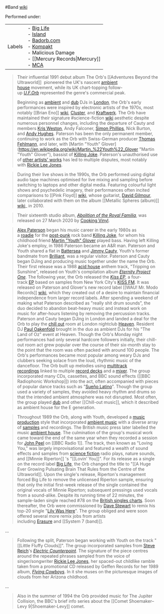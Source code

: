 #Band
[wiki](https://en.wikipedia.org/wiki/The_Orb)

Performed under: 

|   |   |
|---|---|
|Labels|- [Big Life](https://en.wikipedia.org/wiki/Big_Life "Big Life")<br>- [Island](https://en.wikipedia.org/wiki/Island_Records "Island Records")<br>- [Badorb.com](https://en.wikipedia.org/wiki/Badorb.com "Badorb.com")<br>- [Kompakt](https://en.wikipedia.org/wiki/Kompakt "Kompakt")<br>- Malicious Damage<br>- [[Mercury Records\|Mercury]]<br>- [MCA](https://en.wikipedia.org/wiki/MCA_Records "MCA Records")|


> Their influential 1991 debut album The Orb's [[Adventures Beyond the Ultraworld]]  pioneered the UK's nascent [ambient house](https://en.wikipedia.org/wiki/Ambient_house "Ambient house") movement, while its UK chart-topping follow-up _[U.F.Orb](https://en.wikipedia.org/wiki/U.F.Orb "U.F.Orb")_ represented the genre's commercial peak.
> 
> Beginning as [ambient](https://en.wikipedia.org/wiki/Ambient_music "Ambient music") and [dub](https://en.wikipedia.org/wiki/Dub_music "Dub music") DJs in [London](https://en.wikipedia.org/wiki/London "London"), the Orb's early performances were inspired by electronic artists of the 1970s, most notably [[Brian Eno]] [wiki](https://en.wikipedia.org/wiki/Brian_Eno "Brian Eno"), [Cluster](https://en.wikipedia.org/wiki/Cluster_(band) "Cluster (band)"), and [Kraftwerk](https://en.wikipedia.org/wiki/Kraftwerk "Kraftwerk"). The Orb have maintained their signature #science-fiction [wiki](https://en.wikipedia.org/wiki/List_of_science_fiction_themes "List of science fiction themes") aesthetic despite numerous personnel changes, including the departure of Cauty and members [Kris Weston](https://en.wikipedia.org/wiki/Kris_Weston "Kris Weston"), Andy Falconer, [Simon Phillips](https://en.wikipedia.org/wiki/Simon_Phillips_(producer) "Simon Phillips (producer)"), Nick Burton, and [Andy Hughes](https://en.wikipedia.org/wiki/Andy_Hughes "Andy Hughes"). Paterson has been the only permanent member, continuing to work as the Orb with Swiss-German producer [Thomas Fehlmann](https://en.wikipedia.org/wiki/Thomas_Fehlmann "Thomas Fehlmann"), and later, with [Martin "Youth" Glover](https://en.wikipedia.org/wiki/Martin_%22Youth%22_Glover "Martin "Youth" Glover"), bassist of [Killing Joke](https://en.wikipedia.org/wiki/Killing_Joke_(band) "Killing Joke (band)"). Paterson's unauthorised use of [other artists' works](https://en.wikipedia.org/wiki/Sampling_(music) "Sampling (music)") has led to multiple disputes, most notably with [Rickie Lee Jones](https://en.wikipedia.org/wiki/Rickie_Lee_Jones "Rickie Lee Jones").

>During their live shows in the 1990s, the Orb performed using digital audio tape machines optimised for live mixing and sampling before switching to laptops and other digital media. Featuring colourful light shows and psychedelic imagery, their performances often incited comparisons to [[Pink Floyd]] [wiki](https://en.wikipedia.org/wiki/Pink_Floyd "Pink Floyd"), whose guitarist, [David Gilmour](https://en.wikipedia.org/wiki/David_Gilmour "David Gilmour"), later collaborated with them on the album [[Metallic Spheres (album)]] [wiki](https://en.wikipedia.org/wiki/Metallic_Spheres "Metallic Spheres")_ in 2010.

>Their sixteenth studio album, _[Abolition of the Royal Familia](https://en.wikipedia.org/wiki/Abolition_of_the_Royal_Familia "Abolition of the Royal Familia")_, was released on 27 March 2020 by [Cooking Vinyl](https://en.wikipedia.org/wiki/Cooking_Vinyl "Cooking Vinyl").

> [Alex Paterson](https://en.wikipedia.org/wiki/Alex_Paterson "Alex Paterson") began his music career in the early 1980s as a [roadie](https://en.wikipedia.org/wiki/Roadie "Roadie") for the [post-punk](https://en.wikipedia.org/wiki/Post-punk "Post-punk") rock band [Killing Joke](https://en.wikipedia.org/wiki/Killing_Joke "Killing Joke"), for whom his childhood friend [Martin "Youth" Glover](https://en.wikipedia.org/wiki/Martin_Glover "Martin Glover") played bass. Having left Killing Joke's employ, in 1986 Paterson became an A&R man. Paterson and Youth shared a flat in [Battersea](https://en.wikipedia.org/wiki/Battersea "Battersea") and [Jimmy Cauty](https://en.wikipedia.org/wiki/Jimmy_Cauty "Jimmy Cauty"), Youth's former bandmate from [Brilliant](https://en.wikipedia.org/wiki/Brilliant_(band) "Brilliant (band)"), was a regular visitor. Paterson and Cauty began DJing and producing music together under the name the Orb. Their first release was a 1988 [acid house](https://en.wikipedia.org/wiki/Acid_house "Acid house") anthem track, "Tripping on Sunshine", released on Youth's compilation album _[Eternity Project One](https://en.wikipedia.org/wiki/Eternity_Project_One "Eternity Project One")_. The following year, the Orb released the _[Kiss EP](https://en.wikipedia.org/wiki/Kiss_(The_Orb_EP) "Kiss (The Orb EP)")_, a four-track [EP](https://en.wikipedia.org/wiki/Extended_play "Extended play") based on samples from New York City's [KISS FM](https://en.wikipedia.org/wiki/WRKS "WRKS"). It was released on Paterson and Glover's new record label [[WAU! Mr. Modo Records]] [wiki](https://en.wikipedia.org/wiki/WAU!_Mr._Modo_Records "WAU! Mr. Modo Records"), which they created out of a desire to maintain financial independence from larger record labels. After spending a weekend of making what Paterson described as "really shit drum sounds", the duo decided to abandon beat-heavy music and instead work on music for after-hours listening by removing the percussion tracks. Paterson and Cauty began DJing in London and landed a deal for the Orb to play the [chill out](https://en.wikipedia.org/wiki/Chill_out_music "Chill out music") room at London nightclub [Heaven](https://en.wikipedia.org/wiki/Heaven_(nightclub) "Heaven (nightclub)"). Resident DJ [Paul Oakenfold](https://en.wikipedia.org/wiki/Paul_Oakenfold "Paul Oakenfold") brought in the duo as ambient DJs for his "The Land of Oz" event at Heaven. Though the Orb's Monday night performances had only several hardcore followers initially, their chill-out room act grew popular over the course of their six-month stay to the point that the room was often packed with around 100 people. The Orb's performances became most popular among weary DJs and clubbers seeking solace from the loud, rhythmic music of the dancefloor. The Orb built up melodies using [multitrack recordings](https://en.wikipedia.org/wiki/Multitrack_recording "Multitrack recording") linked to multiple [record decks](https://en.wikipedia.org/wiki/Record_deck "Record deck") and a [mixer](https://en.wikipedia.org/wiki/Mixing_console "Mixing console"). The group incorporated many CDs, cassettes, and BBC sound effects ([[BBC Radiophonic Workshop]]) into the act, often accompanied with pieces of popular dance tracks such as "[Sueño Latino](https://en.wikipedia.org/wiki/Sue%C3%B1o_Latino "Sueño Latino")". Though the group used a variety of samples, they avoided heavy rhythm and drums so that the intended ambient atmosphere was not disrupted. Most often, the group played [dub](https://en.wikipedia.org/wiki/Dub_music "Dub music") and other [[Chill-out music]], which it described as ambient house for the E generation.

> Throughout 1989 the Orb, along with Youth, developed a [music production](https://en.wikipedia.org/wiki/Music_production "Music production") style that incorporated [ambient music](https://en.wikipedia.org/wiki/Ambient_music "Ambient music") with a diverse array of [samples](https://en.wikipedia.org/wiki/Sampling_(music) "Sampling (music)") and recordings. The British music press later labelled the music [ambient house](https://en.wikipedia.org/wiki/Ambient_house "Ambient house"). The culmination of the group's musical work came toward the end of the same year when they recorded a session for [John Peel](https://en.wikipedia.org/wiki/John_Peel "John Peel") on [[BBC Radio 1]]. The track, then known as "Loving You," was largely improvisational and featured a wealth of sound effects and samples from [science fiction](https://en.wikipedia.org/wiki/Science_fiction "Science fiction") radio plays, nature sounds, and [[Minnie Riperton]] 's "[[Lovin' You]]". For its release as a single on the record label [Big Life](https://en.wikipedia.org/wiki/Big_Life "Big Life"), the Orb changed the title to "[[A Huge Ever Growing Pulsating Brain That Rules from the Centre of the Ultraworld]]. Upon the single's release, Riperton's management forced Big Life to remove the unlicensed Riperton sample, ensuring that only the initial first-week release of the single contained the original vocals of Minnie Riperton; subsequent pressings used vocals from a sound-alike. Despite its running time of 22 minutes, the sample-laden single reached #78 on the [British singles charts](https://en.wikipedia.org/wiki/UK_singles_chart "UK singles chart"). Soon thereafter, the Orb were commissioned by [Dave Stewart](https://en.wikipedia.org/wiki/David_A._Stewart "David A. Stewart") to remix his top-20 single "[Lily Was Here](https://en.wikipedia.org/wiki/Lily_Was_Here "Lily Was Here")". The group obliged and were soon offered several more remix jobs from artists including [Erasure](https://en.wikipedia.org/wiki/Erasure "Erasure") and [[System 7 (band)]].

...

> Following the split, Paterson began working with Youth on the track "[[Little Fluffy Clouds]]". The group incorporated samples from [Steve Reich](https://en.wikipedia.org/wiki/Steve_Reich "Steve Reich")'s _[Electric Counterpoint](https://en.wikipedia.org/wiki/Electric_Counterpoint "Electric Counterpoint")_. The signature of the piece centres around the repeated phrases sampled from the voice of singer/songwriter [Rickie Lee Jones](https://en.wikipedia.org/wiki/Rickie_Lee_Jones "Rickie Lee Jones"), her spaced-out childlike ramble taken from a promotional CD released by Geffen Records for her 1989 album, _[Flying Cowboys](https://en.wikipedia.org/wiki/Flying_Cowboys "Flying Cowboys")_. In it she muses on the picturesque images of clouds from her Arizona childhood.

...

> Also in the summer of 1994 the Orb provided music for The Jupiter Collision, the BBC's brief info series about the [[Comet Shoemaker–Levy 9|Shoemaker-Levy]] comet.

